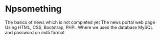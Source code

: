 # Npsomething
The basics of news which is not completed yet
The news portal web page Using HTML, CSS, Bootstrap, PHP..
Where we used the database MySQL and password on md5 format
